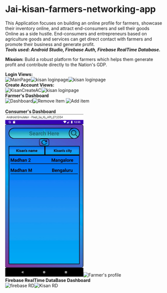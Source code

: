 # Jai-kisan-farmers-networking-app
  This Application focuses on building an online profile for farmers, showcase their inventory online, and attract end-consumers and sell their goods Online as a side hustle.
  End-consumers and entrepreneurs based on agriculture goods and services can get direct contact with farmers and promote their business and generate profit. </br>
  ***Tools used: Android Studio, Firebase Auth, Firebase RealTime Database.***
  
  **Mission:** Build a robust platform for farmers which helps them generate profit and contribute directly to the Nation's GDP.

**Login Views:** </br>
 <img src="Screenshots/mainActivity.jpg" width="250" title="MainPage"><img src="Screenshots/kisan%20login%20page.jpg" width="250" title="kisan loginpage"><img src="Screenshots/consumerLoginPage1.jpg" width="275" title="kisan loginpage"></br>
 **Create Account Views:**</br>
 <img src="Screenshots/KisanCreateAC.jpg" width="250" title="KisanCreateAC"><img src="Screenshots/consumerCreateAC.jpg" width="260" title="kisan loginpage"></br>
 **Farmer's Dashboard**</br>
  <img src="Screenshots/Farmer's%20Dashboard.jpg" width="250" title="Dashboard"><img src="Screenshots/Farmer's%20remove%20item%20VIew.jpg" width="250" title="Remove Item"> <img src="Screenshots/Farmer's%20AddItem%20View.jpg" width="250" title="Add item"></br></br>
  **Consumer's Dashboard**</br>
  <img src="Screenshots/Consumer's%20DashBoard.jpg" width="250" title="Dashboard"><img src="Screenshots/Farmer's%20Profile%20in%20Consumer%20View.jpg" width="250" title="Farmer's profile"></br>
 **Firebase RealTime DataBase Dashboard**</br>
  <img src="Screenshots/Firebase%20RT%20DB.jpg" title="firebase RD"><img src="Screenshots/consumerDetailsInFirebaseDB.jpg" title="Kisan RD">

